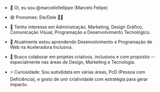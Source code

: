 - 👋 Oi, eu sou @marcellofellippe (Marcelo Felipe)

- 😄 Pronomes: Ele/Dele 🏳️‍🌈

- 👀 Tenho interesse em Administração, Marketing, Design Gráfico, Comunicação Visual, Programação e Desenvolvimento Tecnológico.

- 🌱 Atualmente estou aprendendo Desenvolvimento e Programação de Web na Aceleradora Inclusiva.

- 💞️ Busco colaborar em projetos criativos, inclusivos e com propósito -- especialmente nas áreas de Design, Marketing e Tecnologia.

- ⚡ Curiosidade: Sou autodidata em várias áreas, PcD (Pessoa com Deficiência), e gosto de unir criatividade com estratégia para gerar impacto.

